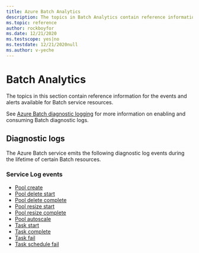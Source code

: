 ```yaml
---
title: Azure Batch Analytics
description: The topics in Batch Analytics contain reference information for the events and alerts available for Batch service resources.
ms.topic: reference
author: rockboyfor
ms.date: 12/21/2020
ms.testscope: yes|no
ms.testdate: 12/21/2020null
ms.author: v-yeche
---
```


# Batch Analytics

The topics in this section contain reference information for the events and alerts available for Batch service resources.

See [Azure Batch diagnostic logging](./batch-diagnostics.md) for more information on enabling and consuming Batch diagnostic logs.

## Diagnostic logs

The Azure Batch service emits the following diagnostic log events during the lifetime of certain Batch resources.

### Service Log events

- [Pool create](batch-pool-create-event.md)
- [Pool delete start](batch-pool-delete-start-event.md)
- [Pool delete complete](batch-pool-delete-complete-event.md)
- [Pool resize start](batch-pool-resize-start-event.md)
- [Pool resize complete](batch-pool-resize-complete-event.md)
- [Pool autoscale](batch-pool-autoscale-event.md)
- [Task start](batch-task-start-event.md)
- [Task complete](batch-task-complete-event.md)
- [Task fail](batch-task-fail-event.md)
- [Task schedule fail](batch-task-schedule-fail-event.md)



<!-- Update_Description: new article about batch analytics -->
<!--NEW.date: 12/21/2020-->